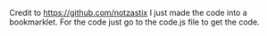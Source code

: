 Credit to https://github.com/notzastix I just made the code into a bookmarklet.
For the code just go to the code.js file to get the code.
